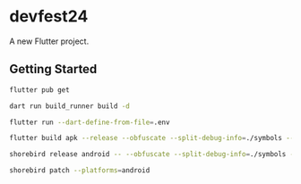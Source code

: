 # devfest24

A new Flutter project.

## Getting Started

```sh
flutter pub get
```

```sh
dart run build_runner build -d
```

```sh
flutter run --dart-define-from-file=.env
```

```sh
flutter build apk --release --obfuscate --split-debug-info=./symbols --dart-define-from-file=.env
```

```sh
shorebird release android -- --obfuscate --split-debug-info=./symbols --dart-define-from-file=.env
```

```sh
shorebird patch --platforms=android
```